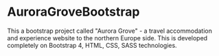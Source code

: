 # AuroraGroveBootstrap
This a bootstrap project called "Aurora Grove" - a travel accommodation and experience website to the northern Europe side. This is developed completely on Bootstrap 4, HTML, CSS, SASS technologies. 
